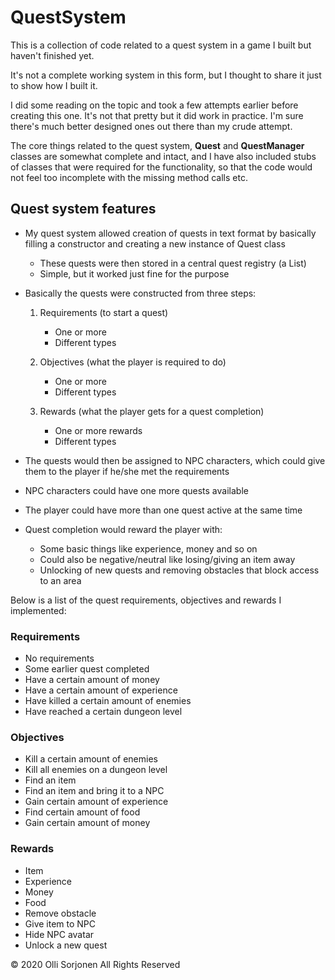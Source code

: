 # QuestSystem

This is a collection of code related to a quest system in a game I built but haven't finished yet.

It's not a complete working system in this form, but I thought to share it just to show how I built it.

I did some reading on the topic and took a few attempts earlier before creating this one. It's not that pretty but it did work in practice. I'm sure there's much better designed ones out there than my crude attempt.

The core things related to the quest system, **Quest** and **QuestManager** classes are somewhat complete and intact, and I have also included stubs of classes that were required for the functionality, so that the code would not feel too incomplete with the missing method calls etc.

## Quest system features

- My quest system allowed creation of quests in text format by basically filling a constructor and creating a new instance of Quest class
    - These quests were then stored in a central quest registry (a List)
    - Simple, but it worked just fine for the purpose

- Basically the quests were constructed from three steps:

    1. Requirements (to start a quest)
        - One or more
        - Different types

    2. Objectives (what the player is required to do)
        - One or more
        - Different types

    3. Rewards (what the player gets for a quest completion)
        - One or more rewards
        - Different types

- The quests would then be assigned to NPC characters, which could give them to the player if he/she met the requirements

- NPC characters could have one more quests available

- The player could have more than one quest active at the same time

- Quest completion would reward the player with:
    - Some basic things like experience, money and so on
    - Could also be negative/neutral like losing/giving an item away
    - Unlocking of new quests and removing obstacles that block access to an area

Below is a list of the quest requirements, objectives and rewards I implemented:

### Requirements

- No requirements
- Some earlier quest completed
- Have a certain amount of money
- Have a certain amount of experience
- Have killed a certain amount of enemies
- Have reached a certain dungeon level

### Objectives

- Kill a certain amount of enemies
- Kill all enemies on a dungeon level
- Find an item
- Find an item and bring it to a NPC
- Gain certain amount of experience
- Find certain amount of food
- Gain certain amount of money

### Rewards

- Item
- Experience
- Money
- Food
- Remove obstacle
- Give item to NPC
- Hide NPC avatar
- Unlock a new quest

© 2020 Olli Sorjonen All Rights Reserved
